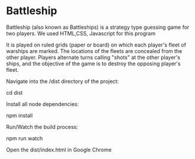 # Battleship

Battleship (also known as Battleships) is a strategy type guessing game for two players. We used HTML,CSS, Javascript for this program

It is played on ruled grids (paper or board) on which each player's fleet of warships are marked. The locations of the fleets are concealed from the other player. Players alternate turns calling "shots" at the other player's ships, and the objective of the game is to destroy the opposing player's fleet.

Navigate into the /dist directory of the project:

cd dist

Install all node dependencies:

npm install

Run/Watch the build process:

npm run watch

Open the dist/index.html in Google Chrome
